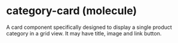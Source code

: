 # category-card (molecule)

A card component specifically designed to display a single product category in a grid view. It may have title, image and link button.
